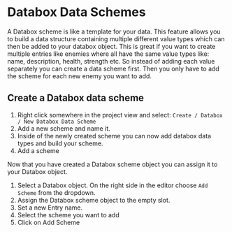 # Databox Data Schemes
A Databox scheme is like a template for your data. This feature allows you to build a data structure containing multiple different value types which can then be added to your databox object. This is great if you want to create multiple entries like enemies where all have the same value types like: name, description, health, strength etc. So instead of adding each value separately you can create a data scheme first. Then you only have to add the scheme for each new enemy you want to add.  

## Create a Databox data scheme

1. Right click somewhere in the project view and select: `Create / Databox / New Databox Data Scheme`  
2. Add a new scheme and name it.  
3. Inside of the newly created scheme you can now add databox data types and build your scheme.  
4. Add a scheme  
  
Now that you have created a Databox scheme object you can assign it to your Databox object.  
  
1. Select a Databox object. On the right side in the editor choose `Add Scheme` from the dropdown.  
2. Assign the Databox scheme object to the empty slot.  
3. Set a new Entry name.  
4. Select the scheme you want to add  
5. Click on Add Scheme  
